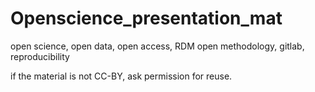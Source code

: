 # Openscience_presentation_mat
open science, open data, open access, RDM open methodology, gitlab, reproducibility

if the material is not CC-BY, ask permission for reuse.
